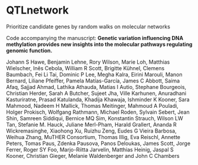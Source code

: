 # QTLnetwork
Prioritize candidate genes by random walks on molecular networks

Code accompanying the manuscript:
**Genetic variation influencing DNA methylation provides new insights into the molecular pathways regulating genomic function.**

Johann S Hawe, Benjamin Lehne, Rory Wilson, Marie Loh, Matthias Wielscher, Inês Cebola, William R Scott, Brigitte Kühnel, Clemens Baumbach, Fei Li Tai, Dominic P Lee, Megha Kalra, Eirini Marouli, Manon Bernard, Liliane Pfeiffer, Pamela Matías-García, James C Abbott, Saima Afaq, Sajjad Ahmad, Lathika Athauda, Matias I Autio, Stephane Bourgeois, Christian Herder, Sarah A Butcher, Sujeet Jha, Ville Karhunen, Anuradhani Kasturiratne, Prasad Katulanda, Khadija Khawaja, Ishminder K Kooner, Sara Mahmood, Nadeem H Mallick, Thomas Meitinger, Mahmoud A Pouladi, Holger Prokisch, Wolfgang Rathmann, Michael Roden, Sylvain Sebert, Jean Shin, Samreen Siddiqui, Bernice MQ Sim, Konstantin Strauch, Wilson LW Tan, Stefanie M. Hauck, Juliane Merl-Pham, Harald Grallert, Ananda R Wickremasinghe, Xiaohong Xu, Ruizhu Zeng, Eudes G Vieira Barbosa, Weihua Zhang, MuTHER Consortium, Thomas Illig, Eva Reischl, Annette Peters, Tomas Paus, Zdenka  Pausova, Panos Deloukas, James Scott, Jorge Ferrer, Roger SY Foo, Marjo-Riitta Jarvelin, Matthias Heinig, Jaspal S Kooner, Christian Gieger, Melanie Waldenberger and John C Chambers
